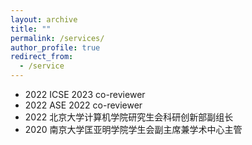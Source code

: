 ```yaml
---
layout: archive
title: ""
permalink: /services/
author_profile: true
redirect_from:
  - /service
---
```


- 2022 ICSE 2023 co-reviewer
- 2022 ASE 2022 co-reviewer
- 2022 北京大学计算机学院研究生会科研创新部副组长
- 2020 南京大学匡亚明学院学生会副主席兼学术中心主管


